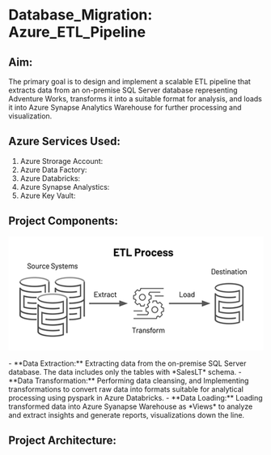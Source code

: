 # Database_Migration: Azure_ETL_Pipeline
## Aim:
The primary goal is to design and implement a scalable ETL pipeline that extracts data from an on-premise SQL Server database representing Adventure Works, transforms it into a suitable format for analysis, and loads it into Azure Synapse Analytics Warehouse for further processing and visualization.

## Azure Services Used:
1. Azure Strorage Account:
2. Azure Data Factory:
3. Azure Databricks:
4. Azure Synapse Analystics:
5. Azure Key Vault:

## Project Components:
<p align='center'>
  <img src="images/etl-process-image.png">
</p>
- **Data Extraction:** Extracting data from the on-premise SQL Server database. The data includes only the tables with *SalesLT* schema.  
- **Data Transformation:**  Performing data cleansing, and Implementing transformations to convert raw data into formats suitable for analytical processing using pyspark in Azure Databricks.  
- **Data Loading:** Loading transformed data into Azure Syanapse Warehouse as *Views* to analyze and extract insights and generate reports, visualizations down the line.

## Project Architecture:



